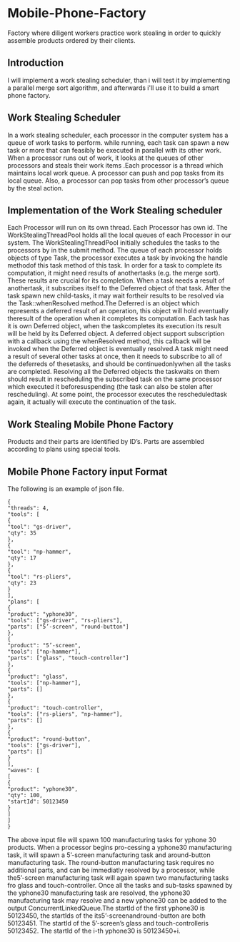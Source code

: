 # Mobile-Phone-Factory
Factory where diligent workers practice work stealing in order to quickly assemble products ordered by their clients.

## Introduction
I will implement a work stealing scheduler, than i will test it by implementing a parallel 
merge sort algorithm, and afterwards i'll use it to build a smart phone factory.

## Work Stealing Scheduler
In a work stealing scheduler, each processor in the computer system has a queue of work tasks to perform.
while running, each task can spawn a new task or more that can feasibly be executed in parallel with its other work.
When a processor runs out of work, it looks at the queues of other processors and steals their work items
.Each processor is a thread which maintains local work queue. A processor can push and pop tasks from
its local queue. Also, a processor can pop tasks from other processor’s queue by the steal action.

## Implementation of the Work Stealing scheduler
Each Processor will run on its own thread. Each Processor has own id. 
The WorkStealingThreadPool holds all the local queues of each Processor in our system. 
The WorkStealingThreadPool initially schedules the tasks to the processors by in the submit method.
The queue of each processor holds objects of type Task, the processor executes a task by invoking the
handle methodof this task method of this task. In order for a task to complete its computation, it might need
results of anothertasks (e.g. the merge sort). These results are crucial for its completion. When a task needs a 
result of anothertask, it subscribes itself to the Deferred object of that task. After the task spawn new child-tasks,
it may wait fortheir results to be resolved via the Task::whenResolved method.The Deferred is an object which represents a 
deferred result of an operation, this object will hold eventually theresult of the operation when it completes its computation. 
Each task has it is own Deferred object, when the taskcompletes its execution its result will be held by its Deferred object.
A deferred object support subscription with a callback using the whenResolved 
method, this callback will be invoked when the Deferred 
object is eventually resolved.A task might need a 
result of several other tasks at once, then it needs to subscribe to all of the deferreds
of thesetasks, and should be continuedonlywhen all the tasks are completed. Resolving all the
Deferred objects the taskwaits on them should result in rescheduling the subscribed task on the same processor 
which executed it beforesuspending (the task can also be stolen after rescheduling). 
At some point, the processor executes the rescheduledtask again, it actually will execute the continuation of the task.

## Work Stealing Mobile Phone Factory
Products and their parts are identified by ID’s. 
Parts are assembled according to plans using special tools.

## Mobile Phone Factory input Format
The following is an example of json file.
```
{
"threads": 4,
"tools": [
{
"tool": "gs-driver",
"qty": 35
},
{
"tool": "np-hammer",
"qty": 17
},
{
"tool": "rs-pliers",
"qty": 23
}
],
"plans": [
{
"product": "yphone30",
"tools": ["gs-driver", "rs-pliers"],
"parts": ["5’-screen", "round-button"]
},
{
"product": "5’-screen",
"tools": ["np-hammer"],
"parts": ["glass", "touch-controller"]
},
{
"product": "glass",
"tools": ["np-hammer"],
"parts": []
},
{
"product": "touch-controller",
"tools": ["rs-pliers", "np-hammer"],
"parts": []
},
{
"product": "round-button",
"tools": ["gs-driver"],
"parts": []
}
],
"waves": [
[
{
"product": "yphone30",
"qty": 100,
"startId": 50123450
}
]
]
}
```
The above input file will spawn 100 manufacturing tasks for yphone 30 products. When a processor begins
pro-cessing a yphone30 manufacturing task, it will spawn a 5’-screen manufacturing task and around-button manufacturing task. 
The round-button manufacturing task requires no additional parts, and can be immediatly resolved by a processor, 
while the5’-screen manufacturing task will again spawn two manufacturing tasks fro glass and touch-controller. 
Once all the tasks and sub-tasks spawned by the yphone30 manufacturing task are resolved, the yphone30 manufacturing 
task may resolve and a new yphone30 can be added to the output ConcurrentLinkedQueue.The startId of the first yphone30 is 50123450, 
the startIds of the its5’-screenandround-button are both 50123451. 
The startId of the 5’-screen’s glass and touch-controlleris 50123452.
The startId of the i-th yphone30 is 50123450+i.
